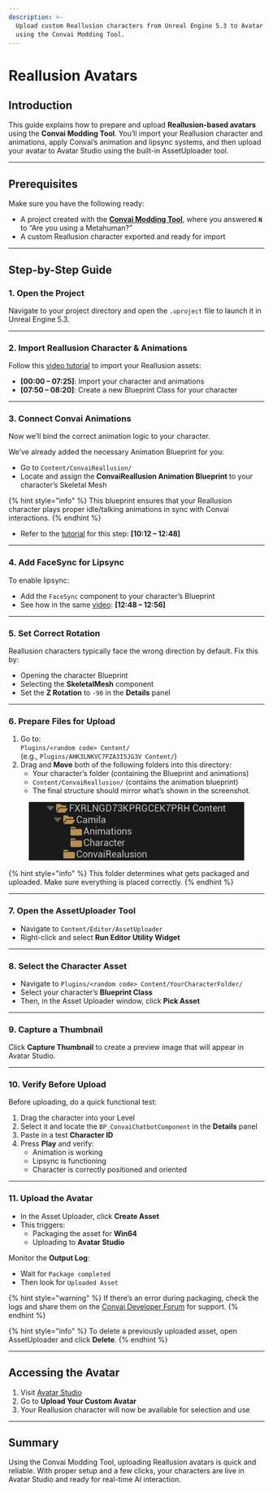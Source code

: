 ```yaml
---
description: >-
  Upload custom Reallusion characters from Unreal Engine 5.3 to Avatar Studio
  using the Convai Modding Tool.
---
```


# Reallusion Avatars

## Introduction

This guide explains how to prepare and upload **Reallusion-based avatars** using the **Convai Modding Tool**. You’ll import your Reallusion character and animations, apply Convai’s animation and lipsync systems, and then upload your avatar to Avatar Studio using the built-in AssetUploader tool.

***

## Prerequisites

Make sure you have the following ready:

* A project created with the [**Convai Modding Tool**](../../../../modding-tool.md), where you answered **`N`** to “Are you using a Metahuman?”
* A custom Reallusion character exported and ready for import

***

## Step-by-Step Guide

### 1. Open the Project

Navigate to your project directory and open the `.uproject` file to launch it in Unreal Engine 5.3.

***

### 2. Import Reallusion Character & Animations

Follow this [video tutorial](https://youtu.be/UyxNliF8LKU?feature=shared) to import your Reallusion assets:

* **\[00:00 – 07:25]**: Import your character and animations
* **\[07:50 – 08:20]**: Create a new Blueprint Class for your character

***

### 3. Connect Convai Animations

Now we’ll bind the correct animation logic to your character.

We’ve already added the necessary Animation Blueprint for you:

* Go to `Content/ConvaiReallusion/`
* Locate and assign the **ConvaiReallusion Animation Blueprint** to your character’s Skeletal Mesh

{% hint style="info" %}
This blueprint ensures that your Reallusion character plays proper idle/talking animations in sync with Convai interactions.
{% endhint %}

* Refer to the [tutorial](https://youtu.be/UyxNliF8LKU?feature=shared) for this step: **\[10:12 – 12:48]**

***

### 4. Add FaceSync for Lipsync

To enable lipsync:

* Add the `FaceSync` component to your character’s Blueprint
* See how in the same [video](https://youtu.be/UyxNliF8LKU?feature=shared): **\[12:48 – 12:56]**

***

### 5. Set Correct Rotation

Reallusion characters typically face the wrong direction by default. Fix this by:

* Opening the character Blueprint
* Selecting the **SkeletalMesh** component
* Set the **Z Rotation** to `-90` in the **Details** panel

***

### 6. Prepare Files for Upload

1. Go to:\
   `Plugins/<random code> Content/`\
   (e.g., `Plugins/AHK3LNKVC7FZA3I5JG3V Content/`)
2. Drag and **Move** both of the following folders into this directory:
   * Your character’s folder (containing the Blueprint and animations)
   * `Content/ConvaiReallusion/` (contains the animation blueprint)
   * The final structure should mirror what’s shown in the screenshot.

<figure><img src="../../../../../.gitbook/assets/Screenshot 2025-04-19 143603.png" alt=""><figcaption></figcaption></figure>

{% hint style="info" %}
This folder determines what gets packaged and uploaded. Make sure everything is placed correctly.
{% endhint %}

***

### 7. Open the AssetUploader Tool

* Navigate to `Content/Editor/AssetUploader`
* Right-click and select **Run Editor Utility Widget**

***

### 8. Select the Character Asset

* Navigate to `Plugins/<random code> Content/YourCharacterFolder/`
* Select your character’s **Blueprint Class**
* Then, in the Asset Uploader window, click **Pick Asset**

***

### 9. Capture a Thumbnail

Click **Capture Thumbnail** to create a preview image that will appear in Avatar Studio.

***

### 10. Verify Before Upload

Before uploading, do a quick functional test:

1. Drag the character into your Level
2. Select it and locate the `BP_ConvaiChatbotComponent` in the **Details** panel
3. Paste in a test **Character ID**
4. Press **Play** and verify:
   * Animation is working
   * Lipsync is functioning
   * Character is correctly positioned and oriented

***

### 11. Upload the Avatar

* In the Asset Uploader, click **Create Asset**
* This triggers:
  * Packaging the asset for **Win64**
  * Uploading to **Avatar Studio**

Monitor the **Output Log**:

* Wait for `Package completed`
* Then look for `Uploaded Asset`

{% hint style="warning" %}
If there’s an error during packaging, check the logs and share them on the [Convai Developer Forum](https://forum.convai.com/) for support.
{% endhint %}

{% hint style="info" %}
To delete a previously uploaded asset, open AssetUploader and click **Delete**.
{% endhint %}

***

## Accessing the Avatar

1. Visit [Avatar Studio](https://convai.com/)
2. Go to **Upload Your Custom Avatar**
3. Your Reallusion character will now be available for selection and use

***

## Summary

Using the Convai Modding Tool, uploading Reallusion avatars is quick and reliable. With proper setup and a few clicks, your characters are live in Avatar Studio and ready for real-time AI interaction.
